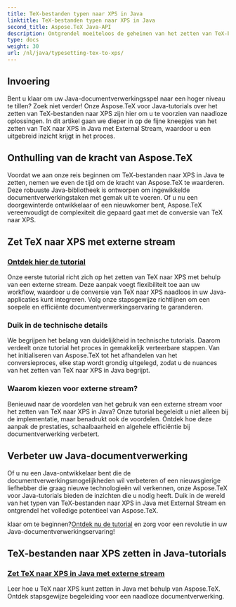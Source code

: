 ```yaml
---
title: TeX-bestanden typen naar XPS in Java
linktitle: TeX-bestanden typen naar XPS in Java
second_title: Aspose.TeX Java-API
description: Ontgrendel moeiteloos de geheimen van het zetten van TeX-bestanden naar XPS in Java met Aspose.TeX. Duik in onze tutorials voor stapsgewijze begeleiding bij naadloze documentverwerking.
type: docs
weight: 30
url: /nl/java/typesetting-tex-to-xps/
---
```

## Invoering

Bent u klaar om uw Java-documentverwerkingsspel naar een hoger niveau te tillen? Zoek niet verder! Onze Aspose.TeX voor Java-tutorials over het zetten van TeX-bestanden naar XPS zijn hier om u te voorzien van naadloze oplossingen. In dit artikel gaan we dieper in op de fijne kneepjes van het zetten van TeX naar XPS in Java met External Stream, waardoor u een uitgebreid inzicht krijgt in het proces.

## Onthulling van de kracht van Aspose.TeX

Voordat we aan onze reis beginnen om TeX-bestanden naar XPS in Java te zetten, nemen we even de tijd om de kracht van Aspose.TeX te waarderen. Deze robuuste Java-bibliotheek is ontworpen om ingewikkelde documentverwerkingstaken met gemak uit te voeren. Of u nu een doorgewinterde ontwikkelaar of een nieuwkomer bent, Aspose.TeX vereenvoudigt de complexiteit die gepaard gaat met de conversie van TeX naar XPS.

## Zet TeX naar XPS met externe stream

### [Ontdek hier de tutorial](./typeset-tex-to-xps-external-stream/)

Onze eerste tutorial richt zich op het zetten van TeX naar XPS met behulp van een externe stream. Deze aanpak voegt flexibiliteit toe aan uw workflow, waardoor u de conversie van TeX naar XPS naadloos in uw Java-applicaties kunt integreren. Volg onze stapsgewijze richtlijnen om een soepele en efficiënte documentverwerkingservaring te garanderen.

### Duik in de technische details

We begrijpen het belang van duidelijkheid in technische tutorials. Daarom verdeelt onze tutorial het proces in gemakkelijk verteerbare stappen. Van het initialiseren van Aspose.TeX tot het afhandelen van het conversieproces, elke stap wordt grondig uitgelegd, zodat u de nuances van het zetten van TeX naar XPS in Java begrijpt.

### Waarom kiezen voor externe stream?

Benieuwd naar de voordelen van het gebruik van een externe stream voor het zetten van TeX naar XPS in Java? Onze tutorial begeleidt u niet alleen bij de implementatie, maar benadrukt ook de voordelen. Ontdek hoe deze aanpak de prestaties, schaalbaarheid en algehele efficiëntie bij documentverwerking verbetert.

## Verbeter uw Java-documentverwerking

Of u nu een Java-ontwikkelaar bent die de documentverwerkingsmogelijkheden wil verbeteren of een nieuwsgierige liefhebber die graag nieuwe technologieën wil verkennen, onze Aspose.TeX voor Java-tutorials bieden de inzichten die u nodig heeft. Duik in de wereld van het typen van TeX-bestanden naar XPS in Java met External Stream en ontgrendel het volledige potentieel van Aspose.TeX.

 klaar om te beginnen?[Ontdek nu de tutorial](./typeset-tex-to-xps-external-stream/) en zorg voor een revolutie in uw Java-documentverwerkingservaring!
## TeX-bestanden naar XPS zetten in Java-tutorials
### [Zet TeX naar XPS in Java met externe stream](./typeset-tex-to-xps-external-stream/)
Leer hoe u TeX naar XPS kunt zetten in Java met behulp van Aspose.TeX. Ontdek stapsgewijze begeleiding voor een naadloze documentverwerking.